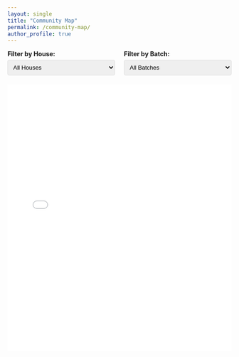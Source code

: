 ```yaml
---
layout: single
title: "Community Map"
permalink: /community-map/
author_profile: true
---
```


<style>
.map-container {
    height: 600px;
    width: 100%;
    margin: 20px 0;
}
.filters {
    margin-bottom: 20px;
    display: flex;
    gap: 20px;
}
.filter-group {
    flex: 1;
}
.filter-group label {
    display: block;
    margin-bottom: 5px;
    font-weight: bold;
}
.filter-group select {
    width: 100%;
    padding: 8px;
    border: 1px solid #ddd;
    border-radius: 4px;
}
.contact-info {
    margin-top: 5px;
    padding-top: 5px;
    border-top: 1px solid #eee;
}
</style>

<div class="filters">
    <div class="filter-group">
        <label for="houseFilter">Filter by House:</label>
        <select id="houseFilter">
            <option value="">All Houses</option>
            <option value="Hyderabad">Hyderabad</option>
        </select>
    </div>
    <div class="filter-group">
        <label for="batchFilter">Filter by Batch:</label>
        <select id="batchFilter">
            <option value="">All Batches</option>
        </select>
    </div>
</div>

<iframe id="mapFrame" src="/assets/maps/community_map.html" style="width: 100%; height: 600px; border: none;"></iframe>

<script>
// Function to reload the map iframe
function reloadMap() {
    const mapFrame = document.getElementById('mapFrame');
    mapFrame.src = mapFrame.src;
}

// Reload the map every 5 minutes to check for updates
setInterval(reloadMap, 300000);
</script> 